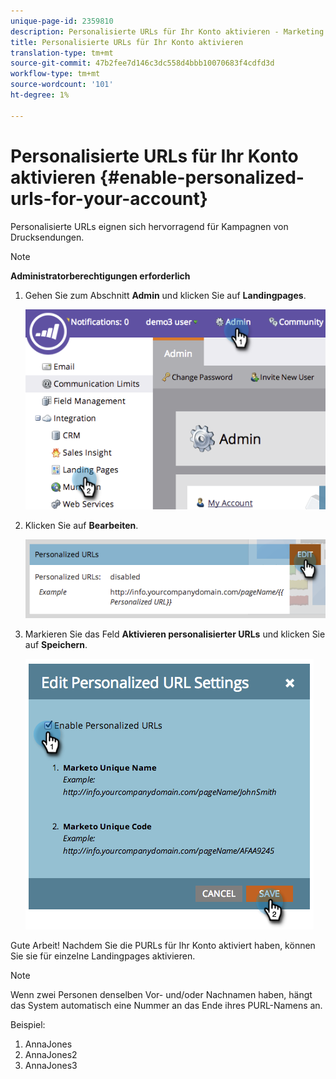 ```yaml
---
unique-page-id: 2359810
description: Personalisierte URLs für Ihr Konto aktivieren - Marketing Docs - Produktdokumentation
title: Personalisierte URLs für Ihr Konto aktivieren
translation-type: tm+mt
source-git-commit: 47b2fee7d146c3dc558d4bbb10070683f4cdfd3d
workflow-type: tm+mt
source-wordcount: '101'
ht-degree: 1%

---
```



# Personalisierte URLs für Ihr Konto aktivieren {#enable-personalized-urls-for-your-account}

Personalisierte URLs eignen sich hervorragend für Kampagnen von Drucksendungen.

>[!NOTE]
>
>**Administratorberechtigungen erforderlich**

1. Gehen Sie zum Abschnitt **Admin** und klicken Sie auf **Landingpages**.

   ![](assets/image2014-9-18-13-3a29-3a49.png)

1. Klicken Sie auf **Bearbeiten**.

   ![](assets/image2014-9-18-13-3a29-3a58.png)

1. Markieren Sie das Feld **Aktivieren personalisierter URLs** und klicken Sie auf **Speichern**.

   ![](assets/image2014-9-18-13-3a30-3a6.png)

Gute Arbeit! Nachdem Sie die PURLs für Ihr Konto aktiviert haben, können Sie sie für einzelne Landingpages aktivieren.

>[!NOTE]
>
>Wenn zwei Personen denselben Vor- und/oder Nachnamen haben, hängt das System automatisch eine Nummer an das Ende ihres PURL-Namens an.
>
>Beispiel:
>
>1. AnnaJones
>1. AnnaJones2
>1. AnnaJones3

>



